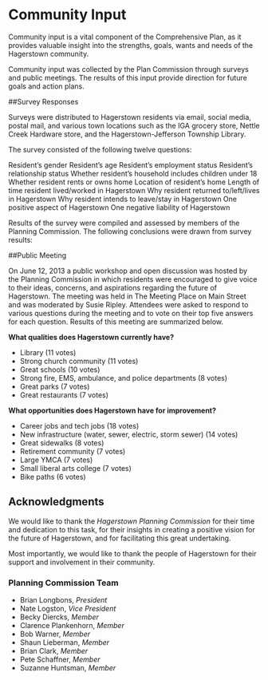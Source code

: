 # Community Input

Community input is a vital component of the Comprehensive Plan, as it provides valuable insight into the strengths, goals, wants and needs of the Hagerstown community.  

Community input was collected by the Plan Commission through surveys and public meetings.  The results of this input provide direction for future goals and action plans.

##Survey Responses

Surveys were distributed to Hagerstown residents via email, social media, postal mail, and various town locations such as the IGA grocery store, Nettle Creek Hardware store, and the Hagerstown-Jefferson Township Library.  

The survey consisted of the following twelve questions:

Resident’s gender
Resident’s age
Resident’s employment status
Resident’s relationship status
Whether resident’s household includes children under 18
Whether resident rents or owns home
Location of resident’s home
Length of time resident lived/worked in Hagerstown
Why resident returned to/left/lives in Hagerstown
Why resident intends to leave/stay in Hagerstown
One positive aspect of Hagerstown
One negative liability of Hagerstown

Results of the survey were compiled and assessed by members of the Planning Commission.  The following conclusions were drawn from survey results:


##Public Meeting

On June 12, 2013 a public workshop and open discussion was hosted by the Planning Commission in which residents were encouraged to give voice to their ideas, concerns, and aspirations regarding the future of Hagerstown.  The meeting was held in The Meeting Place on Main Street and was moderated by Susie Ripley.  Attendees were asked to respond to various questions during the meeting and to vote on their top five answers for each question.  Results of this meeting are summarized below.

**What qualities does Hagerstown currently have?**
- Library (11 votes)
- Strong church community (11 votes)
- Great schools (10 votes)
- Strong fire, EMS, ambulance, and police departments (8 votes)
- Great parks (7 votes)
- Great restaurants (7 votes)

**What opportunities does Hagerstown have for improvement?**
- Career jobs and tech jobs (18 votes)
- New infrastructure (water, sewer, electric, storm sewer) (14 votes)
- Great sidewalks (8 votes)
- Retirement community (7 votes)
- Large YMCA (7 votes)
- Small liberal arts college (7 votes)
- Bike paths (6 votes)


## Acknowledgments

We would like to thank the *Hagerstown Planning Commission* for their time and dedication to this task, for their insights in creating a positive vision for the future of Hagerstown, and for facilitating this great undertaking. 

Most importantly, we would like to thank the people of Hagerstown for their support and involvement in their community.

### Planning Commission Team

- Brian Longbons, *President*
- Nate Logston, *Vice President*
- Becky Diercks, *Member*
- Clarence Plankenhorn, *Member*
- Bob Warner, *Member*
- Shaun Lieberman, *Member*
- Brian Clark, *Member*
- Pete Schaffner, *Member*
- Suzanne Huntsman, *Member*
